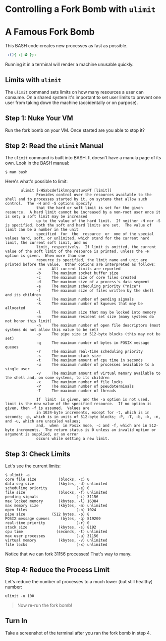 # Controlling a Fork Bomb with `ulimit`

# A Famous Fork Bomb 

This BASH code creates new processes as fast as possible. 

```bash
 :(){ :|:& };:
```

Running it in a terminal will render a machine unusable quickly. 

## Limits with `ulimit`

The `ulimit` command sets limits on how many resources a user can consume. On a shared system it's important to set user limits to prevent one user from taking down the machine (accidentally or on purpose). 

## Step 1: Nuke Your VM 

Run the fork bomb on your VM. Once started are you able to stop it? 

## Step 2: Read the `ulimit` Manual 

The `ulimit` command is built into BASH. It doesn't have a manula page of its own. Look in the BASH manual: 

``` 
$ man bash 
```

Here's what's possible to limit: 

``` 
       ulimit [-HSabcdefiklmnpqrstuvxPT [limit]]
              Provides control over the resources available to the shell and to processes started by it, on systems that allow such control.  The -H and -S options specify
              that the hard or soft limit is set for the given resource.  A hard limit cannot be increased by a non-root user once it is set; a soft limit may be increased
              up to the value of the hard limit.  If neither -H nor -S is specified, both the soft and hard limits are set.  The value of limit can be a number in the unit
              specified  for  the  resource  or  one of the special values hard, soft, or unlimited, which stand for the current hard limit, the current soft limit, and no
              limit, respectively.  If limit is omitted, the current value of the soft limit of the resource is printed, unless the -H option is given.  When more than one
              resource is specified, the limit name and unit are printed before the value.  Other options are interpreted as follows:
              -a     All current limits are reported
              -b     The maximum socket buffer size
              -c     The maximum size of core files created
              -d     The maximum size of a process's data segment
              -e     The maximum scheduling priority ("nice")
              -f     The maximum size of files written by the shell and its children
              -i     The maximum number of pending signals
              -k     The maximum number of kqueues that may be allocated
              -l     The maximum size that may be locked into memory
              -m     The maximum resident set size (many systems do not honor this limit)
              -n     The maximum number of open file descriptors (most systems do not allow this value to be set)
              -p     The pipe size in 512-byte blocks (this may not be set)
              -q     The maximum number of bytes in POSIX message queues
              -r     The maximum real-time scheduling priority
              -s     The maximum stack size
              -t     The maximum amount of cpu time in seconds
              -u     The maximum number of processes available to a single user
              -v     The maximum amount of virtual memory available to the shell and, on some systems, to its children
              -x     The maximum number of file locks
              -P     The maximum number of pseudoterminals
              -T     The maximum number of threads

              If  limit  is given, and the -a option is not used, limit is the new value of the specified resource.  If no option is given, then -f is assumed.  Values are
              in 1024-byte increments, except for -t, which is in seconds; -p, which is in units of 512-byte blocks; -P, -T, -b, -k, -n, and -u, which are unscaled values;
              and,  when  in Posix mode, -c and -f, which are in 512-byte increments.  The return status is 0 unless an invalid option or argument is supplied, or an error
              occurs while setting a new limit.
```

## Step 3: Check Limits 

Let's see the current limits: 

``` 
$ ulimit -a 
core file size          (blocks, -c) 0
data seg size           (kbytes, -d) unlimited
scheduling priority             (-e) 0
file size               (blocks, -f) unlimited
pending signals                 (-i) 31156
max locked memory       (kbytes, -l) 16384
max memory size         (kbytes, -m) unlimited
open files                      (-n) 1024
pipe size            (512 bytes, -p) 8
POSIX message queues     (bytes, -q) 819200
real-time priority              (-r) 0
stack size              (kbytes, -s) 8192
cpu time               (seconds, -t) unlimited
max user processes              (-u) 31156
virtual memory          (kbytes, -v) unlimited
file locks                      (-x) unlimited
```

Notice that we can fork 31156 processes! That's way to many. 

## Step 4: Reduce the Process Limit 

Let's reduce the number of processes to a much lower (but still healthy) number: 

```
ulimit -u 100 
```

> Now re-run the fork bomb! 

## Turn In 

Take a screenshot of the terminal after you ran the fork bomb in step 4. 

